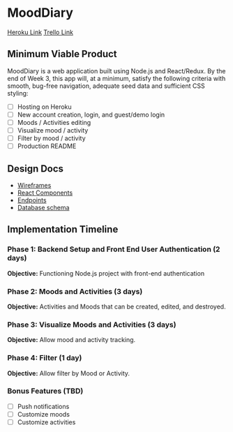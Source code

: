 # MoodDiary
[Heroku Link](#)
[Trello Link](#)

## Minimum Viable Product

MoodDiary is a web application built using Node.js and React/Redux. By the end of Week 3, this app will, at a minimum, satisfy the following criteria with smooth, bug-free navigation, adequate seed data and sufficient CSS styling: 

- [ ] Hosting on Heroku
- [ ] New account creation, login, and guest/demo login
- [ ] Moods / Activities editing 
- [ ] Visualize mood / activity 
- [ ] Filter by mood / activity 
- [ ] Production README

## Design Docs
- [Wireframes](/docs/wireframes)
- [React Components](component-hierarchy.md)
- [Endpoints](endpoints.md)
- [Database schema](schema.md)
<!-- - [Sample State](sample-state.md) -->

## Implementation Timeline

### Phase 1: Backend Setup and Front End User Authentication (2 days)

**Objective:** Functioning Node.js project with front-end authentication

### Phase 2: Moods and Activities (3 days)

**Objective:** Activities and Moods that can be created, edited, and destroyed.

### Phase 3: Visualize Moods and Activities (3 days)

**Objective:** Allow mood and activity tracking.

### Phase 4: Filter (1 day)

**Objective:** Allow filter by Mood or Activity. 


### Bonus Features (TBD)
- [ ] Push notifications 
- [ ] Customize moods 
- [ ] Customize activities 